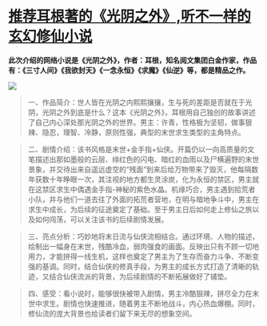 # [推荐耳根著的《光阴之外》,听不一样的玄幻修仙小说](https://github.com/myogg/meek/issues/14)

**此次介绍的网络小说是《光阴之外》，作者：耳根，知名阅文集团白金作家，作品有：《三寸人间》《我欲封天》《一念永恒》《求魔》《仙逆》等，都是精品之作。**

![](https://pic.imgdb.cn/item/662d35900ea9cb1403b3d386.webp)

 > 一、作品简介：世人皆在光阴之内熙熙攘攘，生与死的差距是否就在于光阴，光阴之外到底是什么？这本《光阴之外》，耳根用自己独创的故事讲述了自己内心深处那光阴之外的世界。男主：许青，性格极为坚韧，做事狠辣、隐忍，理智、冷静，原则性强，典型的末世求生类型的主角特点。

> 二、剧情介绍：该书风格是末世+金手指+仙侠。开篇仍以一向高质量的文笔描述出那如墨般的云层、绯红色的闪电、暗红的血雨以及尸横遍野的末世景象，并交待出来自遥远虚空的“残面”到来后给万物带来了毁灭，他每隔数年获数十年睁眼一次，其注视的地方都生灵涂炭，化为永恒的禁区，男主就在这禁区求生中偶遇金手指-神秘的紫色水晶。机缘巧合，男主遇到拾荒者小队，并与他们一道去往了外面的拓荒者营地，在明与暗地争斗中，男主在求生中成长，为后续的征途奠定了基础。至于男主日后如何走上修仙之旅以及如何闯荡，可以关注该书的后续剧情发展。

> 三、亮点分析：巧妙地将末日流与仙侠流相结合。通过环境、人物的描述，绘制出一幅身在末世，残酷冷血，弱肉强食的画面。反映出只有不顾一切地用力，才能拼得一线生机，这样也奠定了男主为了生存而奋力斗争、不断变强的基调。同时，结合仙侠的修真手段，为男主的成长方式打造了清晰的轨迹，又结合仙侠流派的背景，为后续剧情的不断拓展做好了铺垫。

> 四、感受：看小说时，能够很快被带入剧情，男主冷酷狠辣，拼尽全力在末世中求生。剧情也快速推进，随着男主不断地战斗，内心热血爆棚。同时，修仙流的庞大背景也给读者们留下来无尽的想象空间。
